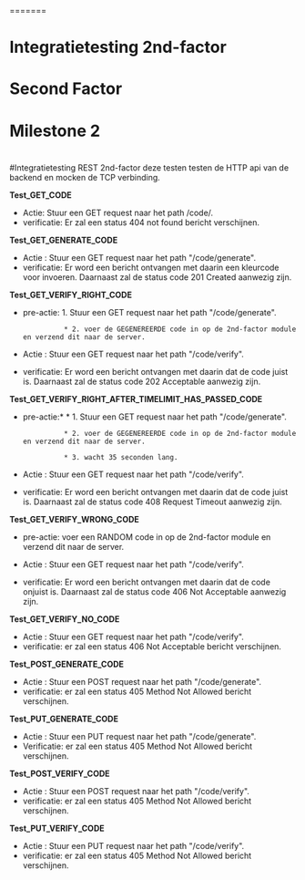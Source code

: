 =======
# Integratietesting 2nd-factor

# Second Factor

# Milestone 2

#

#Integratietesting REST 2nd-factor
deze testen testen de HTTP api van de backend en mocken de TCP verbinding.

**Test_GET_CODE**

* Actie:		Stuur een GET request naar het path /code/.
* verificatie:	Er zal een status 404 not found bericht verschijnen.

**Test_GET_GENERATE_CODE**

* Actie :		Stuur een GET request naar het path "/code/generate".
* verificatie:  Er word een bericht ontvangen met daarin een kleurcode voor invoeren. 
				Daarnaast zal de status code 201 Created aanwezig zijn. 
				
**Test_GET_VERIFY_RIGHT_CODE**

* pre-actie:	1. Stuur een GET request naar het path "/code/generate".
				
			    * 2. voer de GEGENEREERDE code in op de 2nd-factor module en verzend dit naar de server.		 

* Actie :		Stuur een GET request naar het path "/code/verify".
* verificatie:	Er word een bericht ontvangen met daarin dat de code juist is. 
				Daarnaast zal de status code 202 Acceptable aanwezig zijn. 

**Test_GET_VERIFY_RIGHT_AFTER_TIMELIMIT_HAS_PASSED_CODE**

* pre-actie:*	* 1. Stuur een GET request naar het path "/code/generate".
				
				* 2. voer de GEGENEREERDE code in op de 2nd-factor module en verzend dit naar de server.		 
				
				* 3. wacht 35 seconden lang.
			 
* Actie :		Stuur een GET request naar het path "/code/verify".
* verificatie:	Er word een bericht ontvangen met daarin dat de code juist is. 
				Daarnaast zal de status code 408 Request Timeout aanwezig zijn. 

**Test_GET_VERIFY_WRONG_CODE**

* pre-actie:	voer een RANDOM code in op de 2nd-factor module en verzend dit naar de server.		 

* Actie :		Stuur een GET request naar het path "/code/verify".
* verificatie:	Er word een bericht ontvangen met daarin dat de code onjuist is. 
				Daarnaast zal de status code 406 Not Acceptable aanwezig zijn. 

**Test_GET_VERIFY_NO_CODE**

* Actie :		Stuur een GET request naar het path "/code/verify".
* verificatie: 	er zal een status 406  Not Acceptable bericht verschijnen.

**Test_POST_GENERATE_CODE**

* Actie :		Stuur een POST request naar het path "/code/generate".
* verificatie:	er zal een status 405  Method Not Allowed bericht verschijnen.

**Test_PUT_GENERATE_CODE**

* Actie :		Stuur een PUT request naar het path "/code/generate".
* Verificatie:	er zal een status 405  Method Not Allowed bericht verschijnen.

**Test_POST_VERIFY_CODE**

* Actie :		Stuur een POST request naar het path "/code/verify".
* verificatie:	er zal een status 405  Method Not Allowed bericht verschijnen.

**Test_PUT_VERIFY_CODE**

* Actie :		Stuur een PUT request naar het path "/code/verify".
* verificatie:	er zal een status 405  Method Not Allowed bericht verschijnen.		 



